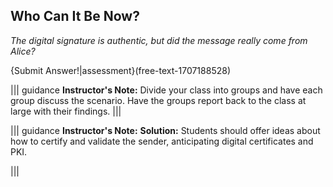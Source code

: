 ## Who Can It Be Now?
*The digital signature is authentic, but did the message really come from Alice?*

{Submit Answer!|assessment}(free-text-1707188528)

||| guidance
**Instructor's Note:**  Divide your class into groups and have each group discuss the scenario. Have the groups report back to the class at large with their findings.
|||

||| guidance
**Instructor's Note:** 
**Solution:** 
Students should offer ideas about how to certify and validate the sender, anticipating digital certificates and PKI.
 
|||